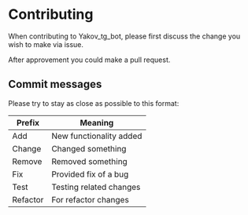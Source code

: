 # Contributing

When contributing to Yakov_tg_bot, please first discuss the change you wish to make via issue.

After approvement you could make a pull request.

## Commit messages

Please try to stay as close as possible to this format:

| Prefix   | Meaning                 |
|----------|-------------------------|
| Add      | New functionality added |
| Change   | Changed something       |
| Remove   | Removed something       |
| Fix      | Provided fix of a bug   |
| Test     | Testing related changes |
| Refactor | For refactor changes    |
